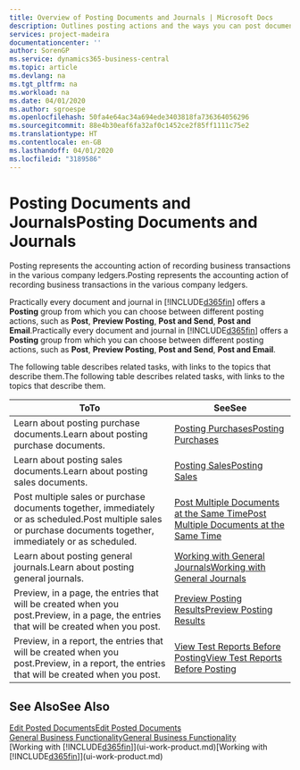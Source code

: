 ```yaml
---
title: Overview of Posting Documents and Journals | Microsoft Docs
description: Outlines posting actions and the ways you can post documents and journals.
services: project-madeira
documentationcenter: ''
author: SorenGP
ms.service: dynamics365-business-central
ms.topic: article
ms.devlang: na
ms.tgt_pltfrm: na
ms.workload: na
ms.date: 04/01/2020
ms.author: sgroespe
ms.openlocfilehash: 50fa4e64ac34a694ede3403818fa736364056296
ms.sourcegitcommit: 88e4b30eaf6fa32af0c1452ce2f85ff1111c75e2
ms.translationtype: HT
ms.contentlocale: en-GB
ms.lasthandoff: 04/01/2020
ms.locfileid: "3189586"
---
```

# <a name="posting-documents-and-journals"></a><span data-ttu-id="a9567-103">Posting Documents and Journals</span><span class="sxs-lookup"><span data-stu-id="a9567-103">Posting Documents and Journals</span></span>
<span data-ttu-id="a9567-104">Posting represents the accounting action of recording business transactions in the various company ledgers.</span><span class="sxs-lookup"><span data-stu-id="a9567-104">Posting represents the accounting action of recording business transactions in the various company ledgers.</span></span>

<span data-ttu-id="a9567-105">Practically every document and journal in [!INCLUDE[d365fin](includes/d365fin_md.md)] offers a **Posting** group from which you can choose between different posting actions, such as **Post**, **Preview Posting**, **Post and Send**, **Post and Email**.</span><span class="sxs-lookup"><span data-stu-id="a9567-105">Practically every document and journal in [!INCLUDE[d365fin](includes/d365fin_md.md)] offers a **Posting** group from which you can choose between different posting actions, such as **Post**, **Preview Posting**, **Post and Send**, **Post and Email**.</span></span>

<span data-ttu-id="a9567-106">The following table describes related tasks, with links to the topics that describe them.</span><span class="sxs-lookup"><span data-stu-id="a9567-106">The following table describes related tasks, with links to the topics that describe them.</span></span>

| <span data-ttu-id="a9567-107">To</span><span class="sxs-lookup"><span data-stu-id="a9567-107">To</span></span> | <span data-ttu-id="a9567-108">See</span><span class="sxs-lookup"><span data-stu-id="a9567-108">See</span></span> |
| --- | --- |
| <span data-ttu-id="a9567-109">Learn about posting purchase documents.</span><span class="sxs-lookup"><span data-stu-id="a9567-109">Learn about posting purchase documents.</span></span> |[<span data-ttu-id="a9567-110">Posting Purchases</span><span class="sxs-lookup"><span data-stu-id="a9567-110">Posting Purchases</span></span>](ui-post-purchases.md) |
| <span data-ttu-id="a9567-111">Learn about posting sales documents.</span><span class="sxs-lookup"><span data-stu-id="a9567-111">Learn about posting sales documents.</span></span> |[<span data-ttu-id="a9567-112">Posting Sales</span><span class="sxs-lookup"><span data-stu-id="a9567-112">Posting Sales</span></span>](ui-post-sales.md) |
| <span data-ttu-id="a9567-113">Post multiple sales or purchase documents together, immediately or as scheduled.</span><span class="sxs-lookup"><span data-stu-id="a9567-113">Post multiple sales or purchase documents together, immediately or as scheduled.</span></span>|[<span data-ttu-id="a9567-114">Post Multiple Documents at the Same Time</span><span class="sxs-lookup"><span data-stu-id="a9567-114">Post Multiple Documents at the Same Time</span></span>](ui-batch-posting.md)|
| <span data-ttu-id="a9567-115">Learn about posting general journals.</span><span class="sxs-lookup"><span data-stu-id="a9567-115">Learn about posting general journals.</span></span> |[<span data-ttu-id="a9567-116">Working with General Journals</span><span class="sxs-lookup"><span data-stu-id="a9567-116">Working with General Journals</span></span>](ui-work-general-journals.md) |
| <span data-ttu-id="a9567-117">Preview, in a page, the entries that will be created when you post.</span><span class="sxs-lookup"><span data-stu-id="a9567-117">Preview, in a page, the entries that will be created when you post.</span></span> |[<span data-ttu-id="a9567-118">Preview Posting Results</span><span class="sxs-lookup"><span data-stu-id="a9567-118">Preview Posting Results</span></span>](ui-how-preview-post-results.md) |
| <span data-ttu-id="a9567-119">Preview, in a report, the entries that will be created when you post.</span><span class="sxs-lookup"><span data-stu-id="a9567-119">Preview, in a report, the entries that will be created when you post.</span></span> |[<span data-ttu-id="a9567-120">View Test Reports Before Posting</span><span class="sxs-lookup"><span data-stu-id="a9567-120">View Test Reports Before Posting</span></span>](ui-how-view-test-reports-posting.md) |

## <a name="see-also"></a><span data-ttu-id="a9567-121">See Also</span><span class="sxs-lookup"><span data-stu-id="a9567-121">See Also</span></span>
[<span data-ttu-id="a9567-122">Edit Posted Documents</span><span class="sxs-lookup"><span data-stu-id="a9567-122">Edit Posted Documents</span></span>](across-edit-posted-document.md)  
[<span data-ttu-id="a9567-123">General Business Functionality</span><span class="sxs-lookup"><span data-stu-id="a9567-123">General Business Functionality</span></span>](ui-across-business-areas.md)  
<span data-ttu-id="a9567-124">[Working with [!INCLUDE[d365fin](includes/d365fin_md.md)]](ui-work-product.md)</span><span class="sxs-lookup"><span data-stu-id="a9567-124">[Working with [!INCLUDE[d365fin](includes/d365fin_md.md)]](ui-work-product.md)</span></span>
